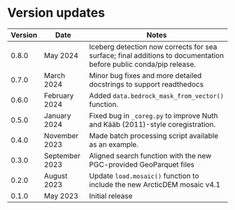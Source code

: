 # Version updates

| Version | Date | Notes |
| ------- | ---- | ----- |
| 0.8.0 | May 2024 | Iceberg detection now corrects for sea surface; final additions to documentation before public conda/pip release.
| 0.7.0 | March 2024 | Minor bug fixes and more detailed docstrings to support readthedocs | 
| 0.6.0 | February 2024 | Added `data.bedrock_mask_from_vector()` function. |
| 0.5.0 | January 2024 | Fixed bug in `_coreg.py` to improve Nuth and Kääb (2011)-style coregistration. |
| 0.4.0 | November 2023 | Made batch processing script available as an example. |
| 0.3.0 | September 2023 | Aligned search function with the new PGC-provided GeoParquet files |
| 0.2.0 | August 2023 | Update `load.mosaic()` function to include the new ArcticDEM mosaic v4.1 |
| 0.1.0 | May 2023 | Initial release |
